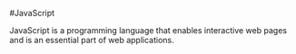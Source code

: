 #JavaScript

JavaScript is a programming language that enables interactive web pages and is an essential part of web applications.
